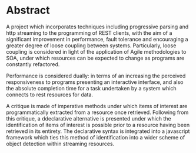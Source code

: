 

Abstract
========

A project which incorporates techniques including progressive parsing and http streaming
to the programming of REST clients, with the aim of a significant improvement in performance, 
fault tolerance and encouraging a greater degree of loose coupling between systems. Particularly, 
loose coupling is considered in light of the application of Agile methodologies to SOA, under which 
resources can be expected to change as programs are constantly refactored. 

Performance is considered dually: in terms of an increasing the perceived responsiveness to programs presenting an
interactive interface, and also the absolute completion time for a task undertaken by a system which
connects to rest resources for data.

A critique is made of imperative methods under which items of interest are programmatically 
extracted from a resource once 
retrieved. Following from this critique, a
ddeclarative alternative is presented under which the identification 
of items of interest is possible prior to a resource having been retrieved in its 
entirety. The declarative syntax is integrated into a javascript framework which ties this method of identification into
a wider scheme of object detection within streaming resources.


